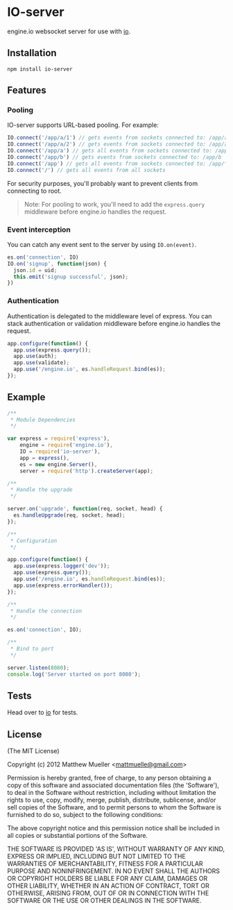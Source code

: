 
# IO-server

  engine.io websocket server for use with [io](http://github.com/matthewmueller/io).

## Installation

    npm install io-server

## Features

### Pooling

IO-server supports URL-based pooling. For example:

```js
IO.connect('/app/a/1') // gets events from sockets connected to: /app/a/1
IO.connect('/app/a/2') // gets events from sockets connected to: /app/a/2
IO.connect('/app/a') // gets all events from sockets connected to: /app/a/*
IO.connect('/app/b') // gets events from sockets connected to: /app/b
IO.connect('/app') // gets all events from sockets connected to: /app/*
IO.connect('/') // gets all events from all sockets
```

For security purposes, you'll probably want to prevent clients from connecting to root.

> Note: For pooling to work, you'll need to add the `express.query` middleware before engine.io handles the request.

### Event interception

You can catch any event sent to the server by using `IO.on(event)`.

```js
es.on('connection', IO)
IO.on('signup', function(json) {
  json.id = uid;
  this.emit('signup successful', json);
})
```

### Authentication

Authentication is delegated to the middleware level of express. You can stack authentication or validation middleware before engine.io handles the request.

```js
app.configure(function() {
  app.use(express.query());
  app.use(auth);
  app.use(validate);
  app.use('/engine.io', es.handleRequest.bind(es));
});
```

## Example

```js
/**
 * Module Dependencies
 */

var express = require('express'),
    engine = require('engine.io'),
    IO = require('io-server'),
    app = express(),
    es = new engine.Server(),
    server = require('http').createServer(app);

/**
 * Handle the upgrade
 */

server.on('upgrade', function(req, socket, head) {
  es.handleUpgrade(req, socket, head);
});

/**
 * Configuration
 */

app.configure(function() {
  app.use(express.logger('dev'));
  app.use(express.query());
  app.use('/engine.io', es.handleRequest.bind(es));
  app.use(express.errorHandler());
});

/**
 * Handle the connection
 */

es.on('connection', IO);

/**
 * Bind to port
 */

server.listen(8080);
console.log('Server started on port 8080');
```

## Tests

Head over to [io](http://github.com/matthewmueller/io) for tests.

## License

(The MIT License)

Copyright (c) 2012 Matthew Mueller &lt;mattmuelle@gmail.com&gt;

Permission is hereby granted, free of charge, to any person obtaining
a copy of this software and associated documentation files (the
'Software'), to deal in the Software without restriction, including
without limitation the rights to use, copy, modify, merge, publish,
distribute, sublicense, and/or sell copies of the Software, and to
permit persons to whom the Software is furnished to do so, subject to
the following conditions:

The above copyright notice and this permission notice shall be
included in all copies or substantial portions of the Software.

THE SOFTWARE IS PROVIDED 'AS IS', WITHOUT WARRANTY OF ANY KIND,
EXPRESS OR IMPLIED, INCLUDING BUT NOT LIMITED TO THE WARRANTIES OF
MERCHANTABILITY, FITNESS FOR A PARTICULAR PURPOSE AND NONINFRINGEMENT.
IN NO EVENT SHALL THE AUTHORS OR COPYRIGHT HOLDERS BE LIABLE FOR ANY
CLAIM, DAMAGES OR OTHER LIABILITY, WHETHER IN AN ACTION OF CONTRACT,
TORT OR OTHERWISE, ARISING FROM, OUT OF OR IN CONNECTION WITH THE
SOFTWARE OR THE USE OR OTHER DEALINGS IN THE SOFTWARE.
